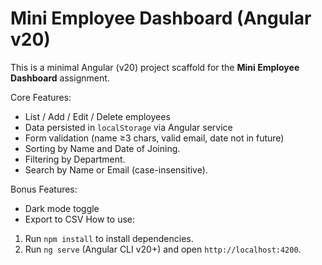 # Mini Employee Dashboard (Angular v20)

This is a minimal Angular (v20) project scaffold for the **Mini Employee Dashboard** assignment.

Core Features:
- List / Add / Edit / Delete employees
- Data persisted in `localStorage` via Angular service
- Form validation (name ≥3 chars, valid email, date not in future)
- Sorting by Name and Date of Joining.
- Filtering by Department.
- Search by Name or Email (case-insensitive).

Bonus Features:
- Dark mode toggle
- Export to CSV
How to use:
1. Run `npm install` to install dependencies.
2. Run `ng serve` (Angular CLI v20+) and open `http://localhost:4200`.

